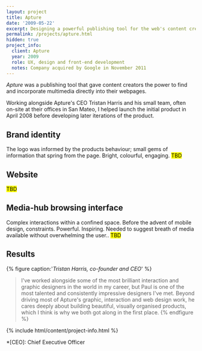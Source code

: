 ```yaml
---
layout: project
title: Apture
date: '2009-05-22'
excerpt: Designing a powerful publishing tool for the web's content creators.
permalink: /projects/apture.html
hidden: true
project_info:
  client: Apture
  year: 2009
  role: UX, design and front-end development
  notes: Company acquired by Google in November 2011
---
```

_Apture_ was a publishing tool that gave content creators the power to find and incorporate multimedia directly into their webpages.

Working alongside Apture's CEO Tristan Harris and his small team, often on-site at their offices in San Mateo, I helped launch the initial product in April 2008 before developing later iterations of the product.

## Brand identity
The logo was informed by the products behaviour; small gems of information that spring from the page. Bright, colourful, engaging. <mark>TBD</mark>

## Website
<mark>TBD</mark>

## Media-hub browsing interface
Complex interactions within a confined space. Before the advent of mobile design, constraints. Powerful. Inspiring. Needed to suggest breath of media available without overwhelming the user.. <mark>TBD</mark>

## Results
{% figure caption:'<cite>Tristan Harris, co-founder and CEO</cite>' %}
> I've worked alongside some of the most brilliant interaction and graphic designers in the world in my career, but Paul is one of the most talented and consistently impressive designers I've met. Beyond driving most of Apture's graphic, interaction and web design work, he cares deeply about building beautiful, visually organised products, which I think is why we both got along in the first place.
{% endfigure %}

{% include html/content/project-info.html %}

*[CEO]: Chief Executive Officer
